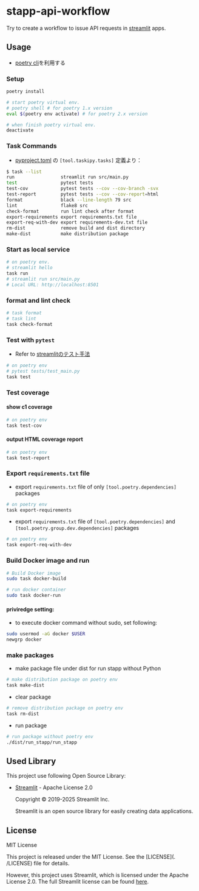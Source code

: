 # stapp-api-workflow
Try to create a workflow to issue API requests in [streamlit](https://streamlit.io/) apps.

## Usage
- [poetry cli](https://python-poetry.org/docs/)を利用する

### Setup
```sh
poetry install

# start poetry virtual env.
# poetry shell # for poetry 1.x version
eval $(poetry env activate) # for poetry 2.x version

# when finish poetry virtual env.
deactivate
```

### Task Commands
- [pyproject.toml](./pyproject.toml) の `[tool.taskipy.tasks]` 定義より：
```sh
$ task --list
run                 streamlit run src/main.py
test                pytest tests
test-cov            pytest tests --cov --cov-branch -svx
test-report         pytest tests --cov --cov-report=html
format              black --line-length 79 src
lint                flake8 src
check-format        run lint check after format
export-requirements export requirements.txt file
export-req-with-dev export requirements-dev.txt file
rm-dist             remove build and dist directory
make-dist           make distribution package
```

### Start as local service
```sh
# on poetry env.
# streamlit hello
task run
# streamlit run src/main.py
# Local URL: http://localhost:8501
```


### format and lint check
```sh
# task format
# task lint
task check-format
```


### Test with `pytest`
- Refer to [streamlitのテスト手法](https://docs.streamlit.io/develop/concepts/app-testing/get-started)
```sh
# on poetry env
# pytest tests/test_main.py
task test
```

### Test coverage

#### show c1 coverage
```sh
# on poetry env
task test-cov
```

#### output HTML coverage report
```sh
# on poetry env
task test-report
```

### Export `requirements.txt` file

- export `requirements.txt` file of only `[tool.poetry.dependencies]` packages
```sh
# on poetry env
task export-requirements
```

- export `requirements.txt` file of `[tool.poetry.dependencies]` and `[tool.poetry.group.dev.dependencies]` packages
```sh
# on poetry env
task export-req-with-dev
```

### Build Docker image and run
```sh
# Build Docker image
sudo task docker-build

# run docker container
sudo task docker-run
```

#### priviredge setting:
- to execute docker command without sudo, set following:
```sh
sudo usermod -aG docker $USER
newgrp docker
```

### make packages
- make package file under dist for run stapp without Python
```sh
# make distribution package on poetry env
task make-dist
```

- clear package
```sh
# remove distribution package on poetry env
task rm-dist
```

- run package
```sh
# run package without poetry env
./dist/run_stapp/run_stapp
```

## Used Library

This project use following Open Source Library:

- [Streamlit](https://streamlit.io/) - Apache License 2.0

  Copyright © 2019-2025 Streamlit Inc.

  Streamlit is an open source library for easily creating data applications.


## License
MIT License

This project is released under the MIT License. See the [LICENSE](. /LICENSE) file for details.

However, this project uses Streamlit, which is licensed under the Apache License 2.0.
The full Streamlit license can be found [here](https://github.com/streamlit/streamlit/blob/develop/LICENSE).
